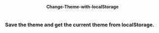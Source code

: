 <div align="center"><strong>Change-Theme-with-localStorage</strong></div>

<br>

### Save the theme and get the current theme from localStorage.
